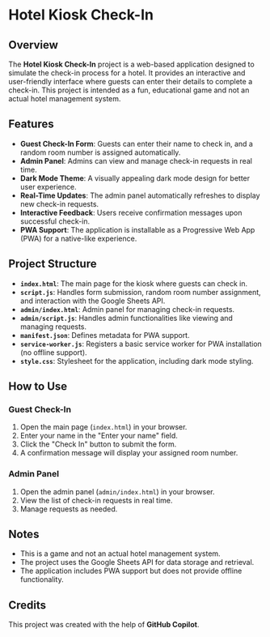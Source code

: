 # Hotel Kiosk Check-In

## Overview
The **Hotel Kiosk Check-In** project is a web-based application designed to simulate the check-in process for a hotel. It provides an interactive and user-friendly interface where guests can enter their details to complete a check-in. This project is intended as a fun, educational game and not an actual hotel management system.

## Features
- **Guest Check-In Form**: Guests can enter their name to check in, and a random room number is assigned automatically.
- **Admin Panel**: Admins can view and manage check-in requests in real time.
- **Dark Mode Theme**: A visually appealing dark mode design for better user experience.
- **Real-Time Updates**: The admin panel automatically refreshes to display new check-in requests.
- **Interactive Feedback**: Users receive confirmation messages upon successful check-in.
- **PWA Support**: The application is installable as a Progressive Web App (PWA) for a native-like experience.

## Project Structure
- **`index.html`**: The main page for the kiosk where guests can check in.
- **`script.js`**: Handles form submission, random room number assignment, and interaction with the Google Sheets API.
- **`admin/index.html`**: Admin panel for managing check-in requests.
- **`admin/script.js`**: Handles admin functionalities like viewing and managing requests.
- **`manifest.json`**: Defines metadata for PWA support.
- **`service-worker.js`**: Registers a basic service worker for PWA installation (no offline support).
- **`style.css`**: Stylesheet for the application, including dark mode styling.

## How to Use
### Guest Check-In
1. Open the main page (`index.html`) in your browser.
2. Enter your name in the "Enter your name" field.
3. Click the "Check In" button to submit the form.
4. A confirmation message will display your assigned room number.

### Admin Panel
1. Open the admin panel (`admin/index.html`) in your browser.
2. View the list of check-in requests in real time.
3. Manage requests as needed.

## Notes
- This is a game and not an actual hotel management system.
- The project uses the Google Sheets API for data storage and retrieval.
- The application includes PWA support but does not provide offline functionality.

## Credits
This project was created with the help of **GitHub Copilot**.